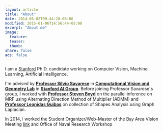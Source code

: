 ```yaml
---
layout: article
title: "About"
date: 2014-06-02T09:44:20-08:00
modified: 2015-01-06T14:56:44-08:00
excerpt: "About me"
image:
  feature:
  teaser:
  thumb:
share: false
ads: false
---
```


I am a <a target="_blank" href="http://www.stanford.edu/">Stanford</a> Ph.D. candidate working on Computer Vision, Machine Learning, Artificial Intelligence.

I'm advised by <a href="http://cvgl.stanford.edu/silvio/"><b>Professor Silvio Savarese</b></a> in <a href="http://cvgl.stanford.edu/"><b>Computational Vision and Geometry Lab</b></a> in <a href="http://ai.stanford.edu"><b>Stanford AI Group</b></a>. Before joining Professor Savarese's group, I worked with <a href="http://www.stanford.edu/~boyd/"><b>Professor Steven Boyd</b></a> on the parallel inference on MRF using Alternating Direction Method of Multiplier (ADMM) and <a href="http://geometry.stanford.edu"><b>Professor Leonidas Guibas</b></a> on collection of Shapes Analysis using Graph Laplacian.

In 2014, I worked the Student Organizer/Web-Master of the Bay Area Vision Meeting <a href="http://cvgl.stanford.edu/BAVM14">link</a> and Office of Naval Research Workshop
